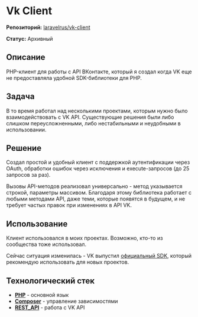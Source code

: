 # Vk Client

**Репозиторий:** [laravelrus/vk-client](https://github.com/laravelrus/vk-client)

**Статус:** Архивный


## Описание

PHP-клиент для работы с API ВКонтакте, который я создал когда VK еще не предоставляла удобной SDK-библиотеки для PHP.


## Задача

В то время работал над несколькими проектами, которым нужно было взаимодействовать с VK API. Существующие решения были либо слишком переусложненными, либо нестабильными и неудобными в использовании.


## Решение

Создал простой и удобный клиент с поддержкой аутентификации через OAuth, обработки ошибок через исключения и execute-запросов (до 25 запросов за раз).

Вызовы API-методов реализовал универсально - метод указывается строкой, параметры массивом. Благодаря этому библиотека работает с любыми методами API, даже теми, которые появятся в будущем, и не требует частых правок при изменениях в API VK.


## Использование

Клиент использовался в моих проектах. Возможно, кто-то из сообщества тоже использовал.

Сейчас ситуация изменилась - VK выпустил [официальный SDK](https://github.com/VKCOM/vk-php-sdk), который рекомендую использовать для новых проектов.


## Технологический стек

- **[PHP](../../tech/languages/PHP.md)** - основной язык
- **[Composer](../../tech/tech-tools/Composer.md)** - управление зависимостями
- **[REST_API](../../tech/methodologies/REST_API.md)** - работа с VK API
